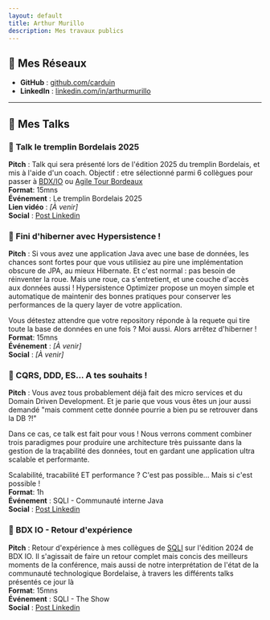 ```yaml
---
layout: default
title: Arthur Murillo
description: Mes travaux publics
---
```


## 🐙 Mes Réseaux

- **GitHub** : [github.com/carduin](https://github.com/carduin)
- **LinkedIn** : [linkedin.com/in/arthurmurillo](https://www.linkedin.com/in/arthurmurillo/)

---

## 🎤 Mes Talks

### 🔹 Talk le tremplin Bordelais 2025
**Pitch** : Talk qui sera présenté lors de l'édition 2025 du tremplin Bordelais, et mis à l'aide d'un coach. Objectif : etre sélectionné parmi 6 collègues pour passer à [BDX/IO](https://bdxio.fr/) ou [Agile Tour Bordeaux](https://agiletourbordeaux.fr/)  
**Format**: 15mns  
**Événement** : Le tremplin Bordelais 2025  
**Lien vidéo** : _[À venir]_  
**Social** : [Post Linkedin](https://www.linkedin.com/posts/arthurmurillo_bonne-nouvelle-le-tremplin-bordelais-est-activity-7333811379847512064-Yz4d?utm_source=share&utm_medium=member_desktop&rcm=ACoAADA3dDEBp7yu7ybMcUed22F_FpHTxuZjdiA)  

### 🔹 Fini d'hiberner avec Hypersistence !
**Pitch** : Si vous avez une application Java avec une base de données, les chances sont fortes pour que vous utilisiez au pire une implémentation obscure de JPA, au mieux Hibernate. Et c'est normal : pas besoin de réinventer la roue. Mais une roue, ca s'entretient, et une couche d'accès aux données aussi !
Hypersistence Optimizer propose un moyen simple et automatique de maintenir des bonnes pratiques pour conserver les performances de la query layer de votre application.
 
Vous détestez attendre que votre repository réponde à la requete qui tire toute la base de données en une fois ? Moi aussi. Alors arrêtez d'hiberner !  
**Format**: 15mns  
**Événement** : _[À venir]_  
**Social** : _[À venir]_    

### 🔹 CQRS, DDD, ES... A tes souhaits !
**Pitch** : Vous avez tous probablement déjà fait des micro services et du Domain Driven Development. 
Et je parie que vous vous êtes un jour aussi demandé "mais comment cette donnée pourrie a bien pu se retrouver dans la DB ?!"
 
Dans ce cas, ce talk est fait pour vous !
Nous verrons comment combiner trois paradigmes pour produire une architecture très puissante dans la gestion de la traçabilité des données, tout en gardant une application ultra scalable et performante.
 
Scalabilité, tracabilité ET performance ? C'est pas possible...
Mais si c'est possible !    
**Format**: 1h  
**Événement** : SQLI - Communauté interne Java  
**Social** : [Post Linkedin](https://www.linkedin.com/posts/arthurmurillo_atchoum-ce-midi-jai-pr%C3%A9sent%C3%A9-%C3%A0-la-communaut%C3%A9-activity-7287804513250377728-SeYK?utm_source=share&utm_medium=member_desktop&rcm=ACoAADA3dDEBp7yu7ybMcUed22F_FpHTxuZjdiA)  
  
### 🔹 BDX IO - Retour d'expérience
**Pitch** : Retour d'expérience à mes collègues de [SQLI](https://www.sqli.com/fr-fr) sur l'édition 2024 de BDX IO. Il s'agissait de faire un retour complet mais concis des meilleurs moments de la conférence, mais aussi de notre interprétation de l'état de la communauté technologique Bordelaise, à travers les différents talks présentés ce jour là  
**Format**: 15mns  
**Événement** : SQLI - The Show  
**Social** : [Post Linkedin](https://www.linkedin.com/posts/arthurmurillo_alors-la-hype-de-lia-cest-fini-ou-pas-activity-7273013849635622914-jUxk?utm_source=share&utm_medium=member_desktop&rcm=ACoAADA3dDEBp7yu7ybMcUed22F_FpHTxuZjdiA)
